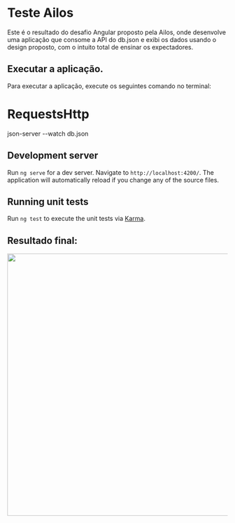 # Teste Ailos
Este é o resultado do desafio Angular proposto pela Ailos, onde desenvolve uma aplicação que consome a API do db.json e exibi os dados usando o design proposto, com o intuito total de ensinar os expectadores.

## Executar a aplicação.
Para executar a aplicação, execute os seguintes comando no terminal:
# RequestsHttp
json-server --watch db.json

## Development server
Run `ng serve` for a dev server. Navigate to `http://localhost:4200/`. The application will automatically reload if you change any of the source files.

## Running unit tests

Run `ng test` to execute the unit tests via [Karma](https://karma-runner.github.io).

## Resultado final:
<img src="https://github.com/cristianWilliam/Spotify-Angular/blob/master/readme-image/Readme%20Image.png" width="600px"/>








